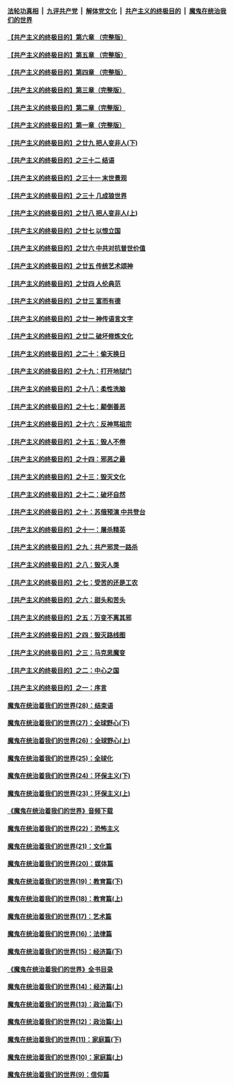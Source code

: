 

####  [法轮功真相](../../../../basic/blob/master/README.md?t=07020931) &nbsp;|&nbsp; [九评共产党](../../../../9ping.md/blob/master/README.md?t=07020931) &nbsp;|&nbsp; [解体党文化](../../../../jtdwh.md/blob/master/README.md?t=07020931)  &nbsp;|&nbsp; [共产主义的终极目的](../../../../gczydzjmd.md/blob/master/README.md?t=07020931) &nbsp;|&nbsp; [魔鬼在统治我们的世界](../../../../mgztzwmdsj.md/blob/master/README.md?t=07020931) 

#### [【共产主义的终极目的】第六章 （完整版）](../pages/nsc422/n11428913.md?t=07020931) 

#### [【共产主义的终极目的】第五章 （完整版）](../pages/nsc422/n11428912.md?t=07020931) 

#### [【共产主义的终极目的】第四章 （完整版）](../pages/nsc422/n11428907.md?t=07020931) 

#### [【共产主义的终极目的】第三章（完整版）](../pages/nsc422/n11428848.md?t=07020931) 

#### [【共产主义的终极目的】第二章（完整版）](../pages/nsc422/n11428831.md?t=07020931) 

#### [【共产主义的终极目的】第一章（完整版）](../pages/nsc422/n11417651.md?t=07020931) 

#### [【共产主义的终极目的】之廿九 把人变非人(下)](../pages/nsc422/n11344140.md?t=07020931) 

#### [【共产主义的终极目的】之三十二 结语](../pages/nsc422/n11360535.md?t=07020931) 

#### [【共产主义的终极目的】之三十一 末世景观](../pages/nsc422/n11351129.md?t=07020931) 

#### [【共产主义的终极目的】之三十 几成狼世界](../pages/nsc422/n11348280.md?t=07020931) 

#### [【共产主义的终极目的】之廿八 把人变非人(上)](../pages/nsc422/n11340492.md?t=07020931) 

#### [【共产主义的终极目的】之廿七 以恨立国](../pages/nsc422/n11336944.md?t=07020931) 

#### [【共产主义的终极目的】之廿六 中共对抗普世价值](../pages/nsc422/n11324785.md?t=07020931) 

#### [【共产主义的终极目的】之廿五 传统艺术颂神](../pages/nsc422/n11296396.md?t=07020931) 

#### [【共产主义的终极目的】之廿四 人伦典范](../pages/nsc422/n11296397.md?t=07020931) 

#### [【共产主义的终极目的】之廿三 富而有德](../pages/nsc422/n11283598.md?t=07020931) 

#### [【共产主义的终极目的】之廿一 神传语言文字](../pages/nsc422/n11263265.md?t=07020931) 

#### [【共产主义的终极目的】之廿二 破坏修炼文化](../pages/nsc422/n11245728.md?t=07020931) 

#### [【共产主义的终极目的】之二十：偷天换日](../pages/nsc422/n11238846.md?t=07020931) 

#### [【共产主义的终极目的】之十九：打开地狱门](../pages/nsc422/n11206376.md?t=07020931) 

#### [【共产主义的终极目的】之十八：柔性洗脑](../pages/nsc422/n11199994.md?t=07020931) 

#### [【共产主义的终极目的】之十七：颠倒善恶](../pages/nsc422/n11179782.md?t=07020931) 

#### [【共产主义的终极目的】之十六：反神骂祖宗](../pages/nsc422/n11166798.md?t=07020931) 

#### [【共产主义的终极目的】之十五：毁人不倦](../pages/nsc422/n11166792.md?t=07020931) 

#### [【共产主义的终极目的】之十四：邪恶之最](../pages/nsc422/n11150249.md?t=07020931) 

#### [【共产主义的终极目的】之十三：毁灭文化](../pages/nsc422/n11135227.md?t=07020931) 

#### [【共产主义的终极目的】之十二：破坏自然](../pages/nsc422/n11135214.md?t=07020931) 

#### [【共产主义的终极目的】之十：苏俄预演 中共登台](../pages/nsc422/n11118424.md?t=07020931) 

#### [【共产主义的终极目的】之十一：屠杀精英](../pages/nsc422/n11118442.md?t=07020931) 

#### [【共产主义的终极目的】之九：共产邪灵一路杀](../pages/nsc422/n11114139.md?t=07020931) 

#### [【共产主义的终极目的】之八：毁灭人类](../pages/nsc422/n11108503.md?t=07020931) 

#### [【共产主义的终极目的】之七：受苦的还是工农](../pages/nsc422/n11101809.md?t=07020931) 

#### [【共产主义的终极目的】之六：甜头和苦头](../pages/nsc422/n11096971.md?t=07020931) 

#### [【共产主义的终极目的】之五：万变不离其邪](../pages/nsc422/n11091285.md?t=07020931) 

#### [【共产主义的终极目的】之四：毁灭路线图](../pages/nsc422/n11086284.md?t=07020931) 

#### [【共产主义的终极目的】之三：马克思魔变](../pages/nsc422/n11061941.md?t=07020931) 

#### [【共产主义的终极目的】之二：中心之国](../pages/nsc422/n11047728.md?t=07020931) 

#### [【共产主义的终极目的】之一：序言](../pages/nsc422/n11086077.md?t=07020931) 

#### [魔鬼在统治着我们的世界(28)：结束语](../pages/nsc422/n10936246.md?t=07020931) 

#### [魔鬼在统治着我们的世界(27)：全球野心(下)](../pages/nsc422/n10928319.md?t=07020931) 

#### [魔鬼在统治着我们的世界(26)：全球野心(上)](../pages/nsc422/n10900318.md?t=07020931) 

#### [魔鬼在统治着我们的世界(25)：全球化](../pages/nsc422/n10788205.md?t=07020931) 

#### [魔鬼在统治着我们的世界(24)：环保主义(下)](../pages/nsc422/n10695307.md?t=07020931) 

#### [魔鬼在统治着我们的世界(23)：环保主义(上)](../pages/nsc422/n10688613.md?t=07020931) 

#### [《魔鬼在统治着我们的世界》音频下载](../pages/nsc422/n10635553.md?t=07020931) 

#### [魔鬼在统治着我们的世界(22)：恐怖主义](../pages/nsc422/n10614727.md?t=07020931) 

#### [魔鬼在统治着我们的世界(21)：文化篇](../pages/nsc422/n10597706.md?t=07020931) 

#### [魔鬼在统治着我们的世界(20)：媒体篇](../pages/nsc422/n10586579.md?t=07020931) 

#### [魔鬼在统治着我们的世界(19)：教育篇(下)](../pages/nsc422/n10564808.md?t=07020931) 

#### [魔鬼在统治着我们的世界(18)：教育篇(上)](../pages/nsc422/n10526970.md?t=07020931) 

#### [魔鬼在统治着我们的世界(17)：艺术篇](../pages/nsc422/n10499093.md?t=07020931) 

#### [魔鬼在统治着我们的世界(16)：法律篇](../pages/nsc422/n10485969.md?t=07020931) 

#### [魔鬼在统治着我们的世界(15)：经济篇(下)](../pages/nsc422/n10469975.md?t=07020931) 

#### [《魔鬼在统治着我们的世界》全书目录](../pages/nsc422/n10464261.md?t=07020931) 

#### [魔鬼在统治着我们的世界(14)：经济篇(上)](../pages/nsc422/n10457370.md?t=07020931) 

#### [魔鬼在统治着我们的世界(13)：政治篇(下)](../pages/nsc422/n10448270.md?t=07020931) 

#### [魔鬼在统治着我们的世界(12)：政治篇(上)](../pages/nsc422/n10444576.md?t=07020931) 

#### [魔鬼在统治着我们的世界(11)：家庭篇(下)](../pages/nsc422/n10440961.md?t=07020931) 

#### [魔鬼在统治着我们的世界(10)：家庭篇(上)](../pages/nsc422/n10435448.md?t=07020931) 

#### [魔鬼在统治着我们的世界(9)：信仰篇](../pages/nsc422/n10432159.md?t=07020931) 

